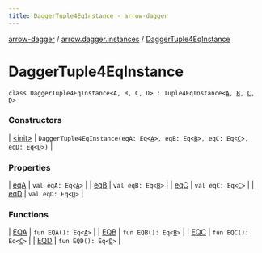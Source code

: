 ```yaml
---
title: DaggerTuple4EqInstance - arrow-dagger
---
```


[arrow-dagger](../../index.html) / [arrow.dagger.instances](../index.html) / [DaggerTuple4EqInstance](./index.html)

# DaggerTuple4EqInstance

`class DaggerTuple4EqInstance<A, B, C, D> : Tuple4EqInstance<`[`A`](index.html#A)`, `[`B`](index.html#B)`, `[`C`](index.html#C)`, `[`D`](index.html#D)`>`

### Constructors

| [&lt;init&gt;](-init-.html) | `DaggerTuple4EqInstance(eqA: Eq<`[`A`](index.html#A)`>, eqB: Eq<`[`B`](index.html#B)`>, eqC: Eq<`[`C`](index.html#C)`>, eqD: Eq<`[`D`](index.html#D)`>)` |

### Properties

| [eqA](eq-a.html) | `val eqA: Eq<`[`A`](index.html#A)`>` |
| [eqB](eq-b.html) | `val eqB: Eq<`[`B`](index.html#B)`>` |
| [eqC](eq-c.html) | `val eqC: Eq<`[`C`](index.html#C)`>` |
| [eqD](eq-d.html) | `val eqD: Eq<`[`D`](index.html#D)`>` |

### Functions

| [EQA](-e-q-a.html) | `fun EQA(): Eq<`[`A`](index.html#A)`>` |
| [EQB](-e-q-b.html) | `fun EQB(): Eq<`[`B`](index.html#B)`>` |
| [EQC](-e-q-c.html) | `fun EQC(): Eq<`[`C`](index.html#C)`>` |
| [EQD](-e-q-d.html) | `fun EQD(): Eq<`[`D`](index.html#D)`>` |

